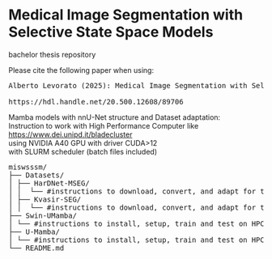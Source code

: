 # Medical Image Segmentation with Selective State Space Models
bachelor thesis repository<br>

Please cite the following paper when using:<br>
<pre>Alberto Levorato (2025): Medical Image Segmentation with Selective State Space Models<br>
https://hdl.handle.net/20.500.12608/89706</pre>

                             
Mamba models with nnU-Net structure and Dataset adaptation:<br>
Instruction to work with High Performance Computer like https://www.dei.unipd.it/bladecluster<br>
using NVIDIA A40 GPU with driver CUDA>12<br>
with SLURM scheduler (batch files included)<br>

<pre>miswsssm/
├── Datasets/
│ ├── HarDNet-MSEG/
│ │  └── #instructions to download, convert, and adapt for training
│ ├── Kvasir-SEG/
│ │  └── #instructions to download, convert, and adapt for training
├── Swin-UMamba/
│ └── #instructions to install, setup, train and test on HPC
├── U-Mamba/
│ └── #instructions to install, setup, train and test on HPC
└── README.md</pre>
